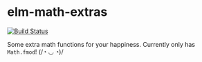# elm-math-extras

[![Build Status](https://travis-ci.org/alexiamcdonald/elm-math-extra.svg?branch=master)](https://travis-ci.org/alexiamcdonald/elm-math-extra)

Some extra math functions for your happiness. Currently only has `Math.fmod`! (/◔ ◡ ◔)/
